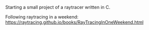 Starting a small project of a raytracer written in C.

Following raytracing in a weekend: https://raytracing.github.io/books/RayTracingInOneWeekend.html